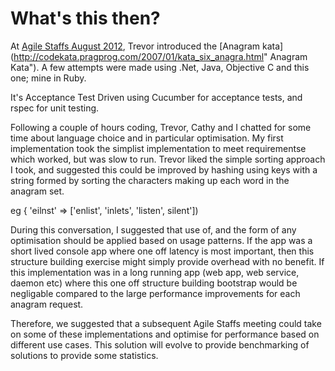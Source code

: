 # What's this then? 

At [Agile Staffs August 2012](http://agilestaffordshire.org/?p=281 "Agile Staffs August 2012"), Trevor introduced the [Anagram kata](http://codekata.pragprog.com/2007/01/kata_six_anagra.html" Anagram Kata"). A few attempts were made using .Net, Java, Objective C and this one; mine in Ruby. 

It's Acceptance Test Driven using Cucumber for acceptance tests, and rspec for unit testing. 

Following a couple of hours coding, Trevor, Cathy and I chatted for some time about language choice and in particular optimisation. My first implementation took the simplist implementation to meet requirementse which worked, but was slow to run. Trevor liked the simple sorting approach I took, and suggested this could be improved by hashing using keys with a string formed by sorting the characters making up each word in the anagram set.

eg { 'eilnst' => ['enlist', 'inlets', 'listen', silent'])

During this conversation, I suggested that use of, and the form of any optimisation should be applied based on usage patterns. If the app was a short lived console app where one off latency is most important, then this structure building exercise might simply provide overhead with no benefit. If this implementation was in a long running app (web app, web service, daemon etc) where this one off structure building bootstrap would be negligable compared to the large performance improvements for each anagram request. 

Therefore, we suggested that a subsequent Agile Staffs meeting could take on some of these implementations and optimise for performance based on different use cases. This solution will evolve to provide benchmarking of solutions to provide some statistics. 

